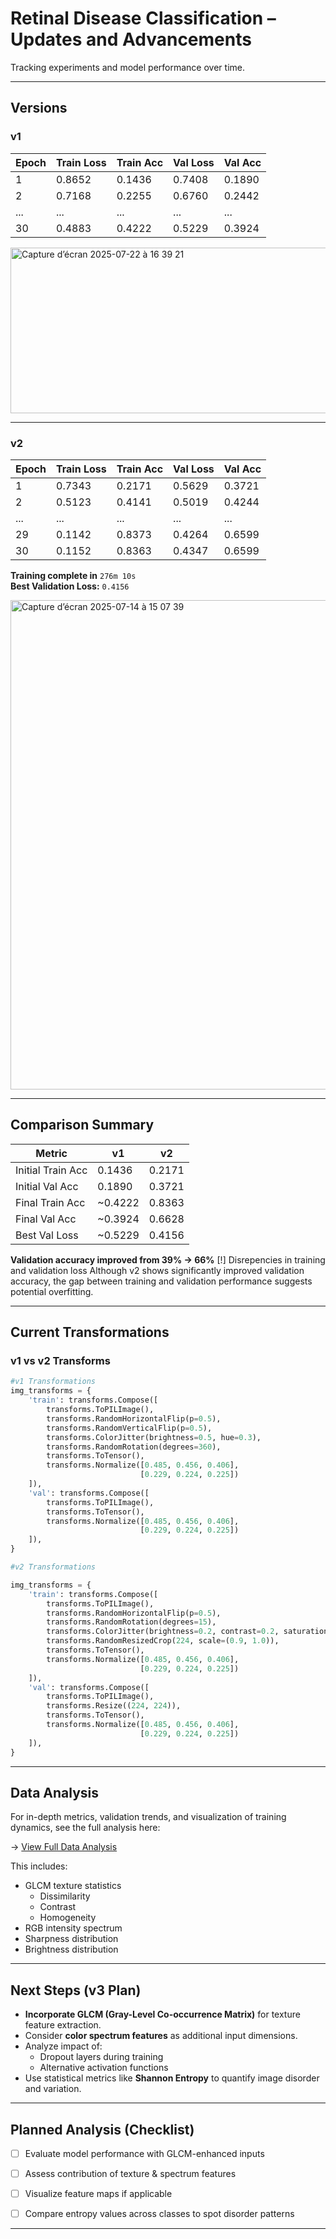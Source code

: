 # Retinal Disease Classification – Updates and Advancements

Tracking experiments and model performance over time.

---

## Versions

### **v1**
| Epoch | Train Loss | Train Acc | Val Loss | Val Acc |
|-------|------------|-----------|----------|---------|
| 1     | 0.8652     | 0.1436    | 0.7408   | 0.1890  |
| 2     | 0.7168     | 0.2255    | 0.6760   | 0.2442  |
| ...   | ...        | ...       | ...      | ...     |
| 30    | 0.4883     | 0.4222    | 0.5229   | 0.3924  |
<img width="632" height="265" alt="Capture d’écran 2025-07-22 à 16 39 21" src="https://github.com/user-attachments/assets/48200e20-0cbe-458d-829f-fcc250652567" />


---

### **v2**
| Epoch | Train Loss | Train Acc | Val Loss | Val Acc |
|-------|------------|-----------|----------|---------|
| 1     | 0.7343     | 0.2171    | 0.5629   | 0.3721  |
| 2     | 0.5123     | 0.4141    | 0.5019   | 0.4244  |
| ...   | ...        | ...       | ...      | ...     |
| 29    | 0.1142     | 0.8373    | 0.4264   | 0.6599  |
| 30    | 0.1152     | 0.8363    | 0.4347   | 0.6599  |

 **Training complete in** `276m 10s`  
 **Best Validation Loss:** `0.4156`

<img width="1426" height="783" alt="Capture d’écran 2025-07-14 à 15 07 39" src="https://github.com/user-attachments/assets/7c3603db-d9f9-417d-a23e-1ddd2b365e26" />

---

## Comparison Summary

| Metric              | v1       | v2       |
|---------------------|----------|----------|
| Initial Train Acc   | 0.1436   | 0.2171   |
| Initial Val Acc     | 0.1890   | 0.3721   |
| Final Train Acc     | ~0.4222  | 0.8363   |
| Final Val Acc       | ~0.3924  | 0.6628   |
| Best Val Loss       | ~0.5229  | 0.4156   |

 **Validation accuracy improved from 39% → 66%**
 [!] Disrepencies in training and validation loss
 Although v2 shows significantly improved validation accuracy, the gap between training and validation performance suggests potential overfitting.

---

## Current Transformations

### v1 vs v2 Transforms 

```python
#v1 Transformations
img_transforms = {
    'train': transforms.Compose([
        transforms.ToPILImage(),
        transforms.RandomHorizontalFlip(p=0.5),
        transforms.RandomVerticalFlip(p=0.5),
        transforms.ColorJitter(brightness=0.5, hue=0.3),
        transforms.RandomRotation(degrees=360),
        transforms.ToTensor(),
        transforms.Normalize([0.485, 0.456, 0.406],
                             [0.229, 0.224, 0.225])
    ]),
    'val': transforms.Compose([
        transforms.ToPILImage(),
        transforms.ToTensor(),
        transforms.Normalize([0.485, 0.456, 0.406],
                             [0.229, 0.224, 0.225])
    ]),
}

#v2 Transformations

img_transforms = {
    'train': transforms.Compose([
        transforms.ToPILImage(),
        transforms.RandomHorizontalFlip(p=0.5),
        transforms.RandomRotation(degrees=15),
        transforms.ColorJitter(brightness=0.2, contrast=0.2, saturation=0.1),
        transforms.RandomResizedCrop(224, scale=(0.9, 1.0)),
        transforms.ToTensor(),
        transforms.Normalize([0.485, 0.456, 0.406],
                             [0.229, 0.224, 0.225])
    ]),
    'val': transforms.Compose([
        transforms.ToPILImage(),
        transforms.Resize((224, 224)),
        transforms.ToTensor(),
        transforms.Normalize([0.485, 0.456, 0.406],
                             [0.229, 0.224, 0.225])
    ]),
}
```
---
## Data Analysis 
For in-depth metrics, validation trends, and visualization of training dynamics, see the full analysis here:

-> [View Full Data Analysis](data/data_analysis.md)

This includes:
- GLCM texture statistics
  - Dissimilarity
  - Contrast
  - Homogeneity
- RGB intensity spectrum
- Sharpness distribution
- Brightness distribution



---

## Next Steps (v3 Plan)

- **Incorporate GLCM (Gray-Level Co-occurrence Matrix)** for texture feature extraction.
- Consider **color spectrum features** as additional input dimensions.
- Analyze impact of:
  - Dropout layers during training
  - Alternative activation functions
- Use statistical metrics like **Shannon Entropy** to quantify image disorder and variation.


---
## Planned Analysis (Checklist)

- [ ] Evaluate model performance with GLCM-enhanced inputs
- [ ] Assess contribution of texture & spectrum features
- [ ] Visualize feature maps if applicable
- [ ] Compare entropy values across classes to spot disorder patterns



---



